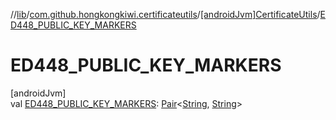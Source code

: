 //[lib](../../../index.md)/[com.github.hongkongkiwi.certificateutils](../index.md)/[[androidJvm]CertificateUtils](index.md)/[ED448_PUBLIC_KEY_MARKERS](-e-d448_-p-u-b-l-i-c_-k-e-y_-m-a-r-k-e-r-s.md)

# ED448_PUBLIC_KEY_MARKERS

[androidJvm]\
val [ED448_PUBLIC_KEY_MARKERS](-e-d448_-p-u-b-l-i-c_-k-e-y_-m-a-r-k-e-r-s.md): [Pair](https://kotlinlang.org/api/latest/jvm/stdlib/kotlin/-pair/index.html)&lt;[String](https://kotlinlang.org/api/latest/jvm/stdlib/kotlin/-string/index.html), [String](https://kotlinlang.org/api/latest/jvm/stdlib/kotlin/-string/index.html)&gt;
